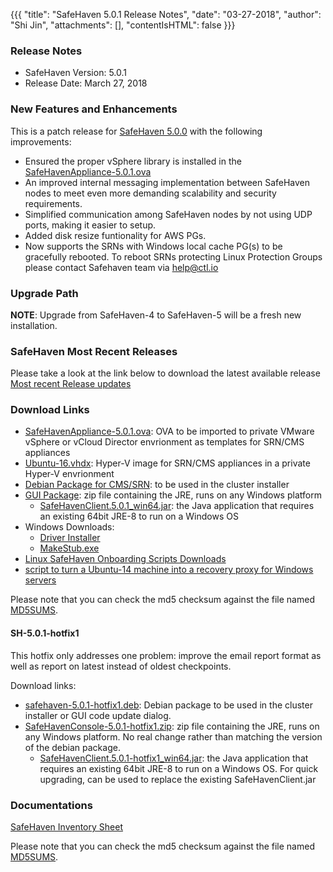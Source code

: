 {{{
  "title": "SafeHaven 5.0.1 Release Notes",
  "date": "03-27-2018",
  "author": "Shi Jin",
  "attachments": [],
  "contentIsHTML": false
}}}

### Release Notes

- SafeHaven Version: 5.0.1
- Release Date: March 27, 2018

### New Features and Enhancements
This is a patch release for [SafeHaven 5.0.0](SafeHaven5.0.0-Release-Notes.md) with the following improvements:
- Ensured the proper vSphere library is installed in the [SafeHavenAppliance-5.0.1.ova](https://download.safehaven.ctl.io/SH-5.0.1/SafeHavenAppliance-5.0.1.ova)
- An improved internal messaging implementation between SafeHaven nodes to meet even more demanding scalability and security requirements. 
- Simplified communication  among SafeHaven nodes by not using UDP ports, making it easier to setup.
- Added disk resize funtionality for AWS PGs.
- Now supports the SRNs with Windows local cache PG(s) to be gracefully rebooted. To reboot SRNs protecting Linux Protection Groups please contact Safehaven team via help@ctl.io


### Upgrade Path
**NOTE**: Upgrade from SafeHaven-4 to SafeHaven-5 will be a fresh new installation.

### SafeHaven Most Recent Releases
Please take a look at the link below to download the latest available release   
[Most recent Release updates](../Overview/Most-Recent-SafeHaven-Release-Updates.md)


### Download Links
* [SafeHavenAppliance-5.0.1.ova](https://download.safehaven.ctl.io/SH-5.0.1/SafeHavenAppliance-5.0.1.ova): OVA to be imported to private VMware vSphere or vCloud Director envrionment as templates for SRN/CMS appliances
* [Ubuntu-16.vhdx](https://download.safehaven.ctl.io/SH-5.0.0/Ubuntu-16.vhdx): Hyper-V image for SRN/CMS appliances in a private Hyper-V envrionment
* [Debian Package for CMS/SRN](https://download.safehaven.ctl.io/SH-5.0.1/safehaven-5.0.1.deb): to be used in the cluster installer
* [GUI Package](https://download.safehaven.ctl.io/SH-5.0.1/SafeHavenConsole-5.0.1.zip): zip file containing the JRE, runs on any Windows platform
  * [SafeHavenClient.5.0.1_win64.jar](https://download.safehaven.ctl.io/SH-5.0.1/SafeHavenClient.5.0.1_win64.jar): the Java application that requires an existing 64bit JRE-8 to run on a Windows OS
* Windows Downloads:
  * [Driver Installer](https://download.safehaven.ctl.io/SH-5.0.1/safehaven_windows_driver-5.0.1.exe)
  * [MakeStub.exe](https://download.safehaven.ctl.io/SH-5.0.1/MakeStub-5.0.1.exe)
* [Linux SafeHaven Onboarding Scripts Downloads](https://download.safehaven.ctl.io/SH-5.0.1/safehaven_linux_onboarding_scripts-5.0.1.tar.gz)
* [script to turn a Ubuntu-14 machine into a recovery proxy for Windows servers](https://download.safehaven.ctl.io/SH-5.0.1/makestub_for_windows.sh)
 
Please note that you can check the md5 checksum against the file named [MD5SUMS](https://download.safehaven.ctl.io/SH-5.0.1/MD5SUMS).

#### SH-5.0.1-hotfix1
This hotfix only addresses one problem: improve the email report format as well as report on latest instead of oldest checkpoints.

Download links:
* [safehaven-5.0.1-hotfix1.deb](https://download.safehaven.ctl.io/SH-5.0.1/safehaven-5.0.1-hotfix1.deb): Debian package to be used in the cluster installer or GUI code update dialog.
* [SafeHavenConsole-5.0.1-hotfix1.zip](https://download.safehaven.ctl.io/SH-5.0.1/SafeHavenConsole-5.0.1-hotfix1.zip): zip file containing the JRE, runs on any Windows platform. No real change rather than matching the version of the debian package.
  * [SafeHavenClient.5.0.1-hotfix1_win64.jar](https://download.safehaven.ctl.io/SH-5.0.1/SafeHavenClient.5.0.1-hotfix1_win64.jar): the Java application that requires an existing 64bit JRE-8 to run on a Windows OS. For quick upgrading, can be used to replace the existing SafeHavenClient.jar
 
### Documentations

[SafeHaven Inventory Sheet](https://download.safehaven.ctl.io/SH-5-Docs/SafeHaven-Inventory-Sheet-Azure.xlsm)


Please note that you can check the md5 checksum against the file named [MD5SUMS](https://download.safehaven.ctl.io/SH-5.0.1/MD5SUMS).
